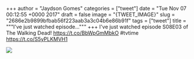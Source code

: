 
+++
author = "Jaydson Gomes"
categories = ["tweet"]
date = "Tue Nov 07 00:12:55 +0000 2017"
draft = false
image = "{TWEET_IMAGE}"
slug = "2686e2b9899bfbab56f223aab3a3c04b6e86b91f"
tags = ["tweet"]
title = """I've just watched episode..."""
+++
I've just watched episode S08E03 of The Walking Dead! https://t.co/BbWpGmMbkO #tvtime https://t.co/S5yPLKMVH1

![](/images/tweet-media/927690291007705088-DN_RZtAX0AIeV8x.jpg)
